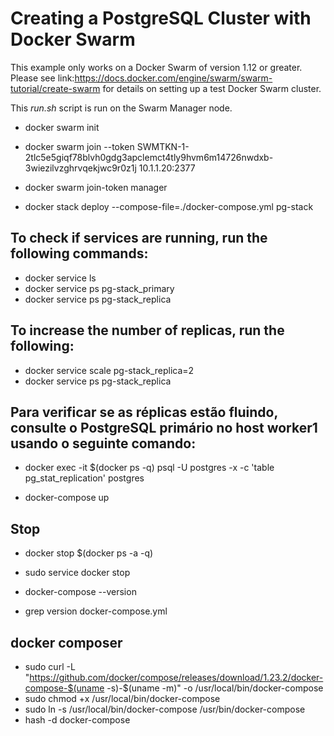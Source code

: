 # Creating a PostgreSQL Cluster with Docker Swarm

This example only works on a Docker Swarm of version 1.12 or
greater. Please see link:https://docs.docker.com/engine/swarm/swarm-tutorial/create-swarm 
for details on setting up a test Docker Swarm cluster.

This *run.sh* script is run on the Swarm Manager node.


- docker swarm init

- docker swarm join --token SWMTKN-1-2tlc5e5giqf78blvh0gdg3apclemct4tly9hvm6m14726nwdxb-3wiezilvzghrvqekjwc9r0z1j 10.1.1.20:2377


- docker swarm join-token manager

- docker stack deploy --compose-file=./docker-compose.yml pg-stack

## To check if services are running, run the following commands:
- docker service ls
- docker service ps pg-stack_primary
- docker service ps pg-stack_replica

## To increase the number of replicas, run the following:
- docker service scale pg-stack_replica=2
- docker service ps pg-stack_replica

## Para verificar se as réplicas estão fluindo, consulte o PostgreSQL primário no host worker1 usando o seguinte comando:
- docker exec -it $(docker ps -q) psql -U postgres -x -c 'table pg_stat_replication' postgres

- docker-compose up

## Stop
- docker stop $(docker ps -a -q)
- sudo service docker stop

- docker-compose --version
- grep version docker-compose.yml

## docker composer

- sudo curl -L "https://github.com/docker/compose/releases/download/1.23.2/docker-compose-$(uname -s)-$(uname -m)" -o /usr/local/bin/docker-compose
- sudo chmod +x /usr/local/bin/docker-compose
- sudo ln -s /usr/local/bin/docker-compose /usr/bin/docker-compose
- hash -d docker-compose

